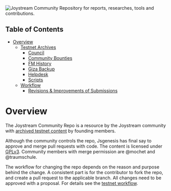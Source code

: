 <img style="align:center" src="contributions/creative/banner-competition/GameOverMachine/Joystream.png" alt="Joystream Community Repository for reports, researches, tools and contributions." />

Table of Contents
--

<!-- TOC START min:1 max:3 link:true asterisk:false update:true -->
- [Overview](#overview)
  - [Testnet Archives](archives)
    - [Council](archives/council)
    - [Community Bounties](archives/bounties)
    - [FM History](archives/FM_history)
    - [Giza Backup](archives/giza_backup)
    - [Helpdesk](archives/helpdesk)
    - [Scripts](archives/scripts)
  - [Workflow](#workflow)
    - [Revisions & Improvements of Submissions](#revisions--improvements-of-submissions)
<!-- TOC END -->

# Overview

The Joystream Community Repo is a resource by the Joystream community with [archived testnet content](archives) by founding members.

Although the community controls the repo, Jsgenesis has final say to approve and merge pull requests with code. The content is licensed under [GPLv3](/LICENSE). Community members with merge permission are @mochet and @traumschule.

The workflow for changing the repo depends on the reason and purpose behind the change.
A consistent part is for the contributor to fork the repo, and create a pull request to the applicable branch.
All changes need to be approved with a proposal. For details see the [testnet workflow](archives).